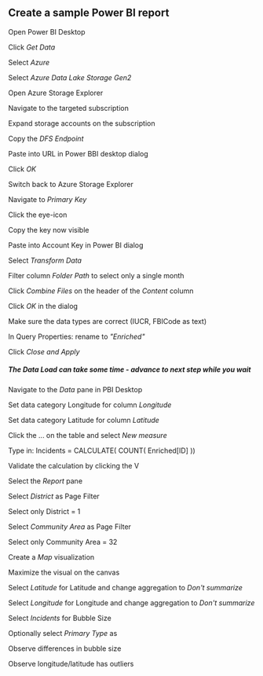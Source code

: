 ## Create a sample Power BI report

Open Power BI Desktop

Click *Get Data*

Select *Azure*

Select *Azure Data Lake Storage Gen2*

Open Azure Storage Explorer

Navigate to the targeted subscription

Expand storage accounts on the subscription

Copy the *DFS Endpoint*

Paste into URL in Power BBI desktop dialog

Click *OK*

Switch back to Azure Storage Explorer

Navigate to *Primary Key*

Click the eye-icon

Copy the key now visible

Paste into Account Key in Power BI dialog

Select *Transform Data*

Filter column *Folder Path* to select only a single month

Click *Combine Files* on the header of the *Content* column

Click *OK* in the dialog

Make sure the data types are correct (IUCR, FBICode as text)

In Query Properties: rename to *"Enriched"*

Click *Close and Apply*

##### The Data Load can take some time - advance to next step while you wait

Navigate to the *Data* pane in PBI Desktop

Set data category Longitude for column *Longitude*

Set data category Latitude for column *Latitude*

Click the ... on the table and select *New measure*

Type in: Incidents = CALCULATE( COUNT( Enriched[ID] ))

Validate the calculation by clicking the V

Select the *Report* pane

Select *District* as Page Filter

Select only District = 1

Select *Community Area* as Page Filter

Select only Community Area = 32

Create a *Map* visualization

Maximize the visual on the canvas

Select *Latitude* for Latitude and change aggregation to *Don't summarize*

Select *Longitude* for Longitude and change aggregation to *Don't summarize*

Select *Incidents* for Bubble Size

Optionally select *Primary Type* as 

Observe differences in bubble size

Observe longitude/latitude has outliers
